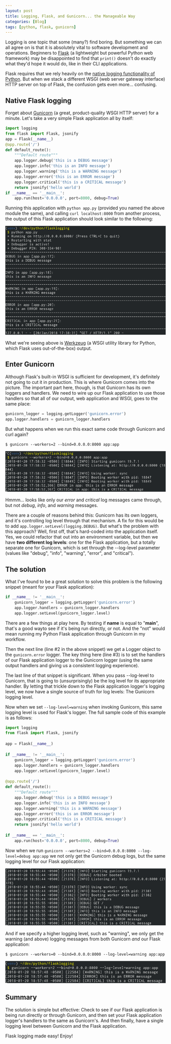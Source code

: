 ```yaml
---
layout: post
title: Logging, Flask, and Gunicorn... the Manageable Way
categories: [Blog]
tags: [python, flask, gunicorn]
---
```


Logging is one topic that some (many?) find boring. But something we can all agree on is that it is absolutely vital to software development and operations. Beginners to [Flask](http://flask.pocoo.org/) (a lightweight but powerful Python web framework) may be disappointed to find that `print()` doesn't do exactly what they'd hope it would do, like in their CLI applications.

Flask requires that we rely heavily on the [native logging functionality of Python](https://docs.python.org/3/howto/logging.html). But when we stack a different WSGI (web server gateway interface) HTTP server on top of Flask, the confusion gets even more... confusing.

## Native Flask logging

Forget about [Gunicorn](http://gunicorn.org/) (a great, product-quality WSGI HTTP server) for a minute. Let's take a very simple Flask application all by itself:

```python
import logging
from flask import Flask, jsonify
app = Flask(__name__)
@app.route('/')
def default_route():
    """Default route"""
    app.logger.debug('this is a DEBUG message')
    app.logger.info('this is an INFO message')
    app.logger.warning('this is a WARNING message')
    app.logger.error('this is an ERROR message')
    app.logger.critical('this is a CRITICAL message')
    return jsonify('hello world')
if __name__ == '__main__':
    app.run(host='0.0.0.0', port=8000, debug=True)
```

Running this application with `python app.py` (provided you named the above module the same), and calling `curl localhost:8000` from another process, the output of this Flask application should look similar to the following:

![Flask logging withing Gunicorn](/images/flask-gunicorn-1.png)

What we're seeing above is [Werkzeug](http://werkzeug.pocoo.org/) (a WSGI utility library for Python, which Flask uses out-of-the-box) output.

## Enter Gunicorn

Although Flask's built-in WSGI is sufficient for development, it's definitely not going to cut it in production. This is where Gunicorn comes into the picture. The important part here, though, is that Gunicorn has its own loggers and handlers. We need to wire up our Flask application to use those handlers so that all of our output, web application and WSGI, goes to the same place:

```python
gunicorn_logger = logging.getLogger('gunicorn.error')
app.logger.handlers = gunicorn_logger.handlers
```

But what happens when we run this exact same code through Gunicorn and curl again?

```
$ gunicorn --workers=2 --bind=0.0.0.0:8000 app:app
```

![More logging output](/images/flask-gunicorn-2.png)

Hmmm... looks like only our *error* and *critical* log messages came through, but not *debug*, *info*, and *warning* messages.

There are a couple of reasons behind this: Gunicorn has its own loggers, and it's controlling log level through that mechanism. A fix for this would be to add `app.logger.setLevel(logging.DEBUG)`. But what's the problem with this approach? Well, first off, that's hard-coded into the application itself. Yes, we could refactor that out into an environment variable, but then we have **two different log levels**: one for the Flask application, but a totally separate one for Gunicorn, which is set through the --log-level parameter (values like "debug", "info", "warning", "error", and "critical").

## The solution

What I've found to be a great solution to solve this problem is the following snippet (meant for your Flask application):

```python
if __name__ != '__main__':
    gunicorn_logger = logging.getLogger('gunicorn.error')
    app.logger.handlers = gunicorn_logger.handlers
    app.logger.setLevel(gunicorn_logger.level)
```

There are a few things at play here. By testing if __name__ is equal to "__main__", that's a good wayto see if it's being run directly, or not. And the "not" would mean running my Python Flask application through Gunicorn in my workflow.

Then the next line (line #2 in the above snippet) we get a Logger object to the `gunicorn.error` logger. The key thing here (line #3) is to set the handlers of our Flask application logger to the Gunicorn logger (using the same output handlers and giving us a consistent logging experience).

The last line of that snippet is significant. When you pass --log-level to Gunicorn, that is going to (unsurprisingly) be the log level for its appropriate handler. By letting that trickle down to the Flask application logger's logging level, we now have a single source of truth for log levels: The Gunicorn logging level.

Now when we set `--log-level=warning` when invoking Gunicorn, this same logging level is used for Flask's logger. The full sample code of this example is as follows:

```python
import logging
from flask import Flask, jsonify

app = Flask(__name__)

if __name__ != '__main__':
    gunicorn_logger = logging.getLogger('gunicorn.error')
    app.logger.handlers = gunicorn_logger.handlers
    app.logger.setLevel(gunicorn_logger.level)

@app.route('/')
def default_route():
    """Default route"""
    app.logger.debug('this is a DEBUG message')
    app.logger.info('this is an INFO message')
    app.logger.warning('this is a WARNING message')
    app.logger.error('this is an ERROR message')
    app.logger.critical('this is a CRITICAL message')
    return jsonify('hello world')

if __name__ == '__main__':
    app.run(host='0.0.0.0', port=8000, debug=True)
```

Now when we run `gunicorn --workers=2 --bind=0.0.0.0:8000 --log-level=debug app:app` we not only get the Gunicorn debug logs, but the same logging level for our Flask application:

![More logging from Flask](/images/flask-gunicorn-3.png)

And if we specify a higher logging level, such as "warning", we only get the warning (and above) logging messages from both Gunicorn *and* our Flask application:

```
$ gunicorn --workers=0 --bind=0.0.0.0:8000 --log-level=warning app:app
```

![Last image of logging](/images/flask-gunicorn-4.png)

## Summary

The solution is simple but effective: Check to see if our Flask application is being run directly or through Gunicorn, and then set your Flask application logger's handlers to the same as Gunicorn's. And then finally, have a single logging level between Gunicorn and the Flask application.

Flask logging made easy! Enjoy!
